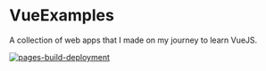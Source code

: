 # VueExamples
A collection of web apps that I made on my journey to learn VueJS.

[![pages-build-deployment](https://github.com/NicholasDawson/VueExamples/actions/workflows/pages/pages-build-deployment/badge.svg?branch=main)](https://github.com/NicholasDawson/VueExamples/actions/workflows/pages/pages-build-deployment)
